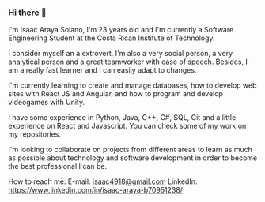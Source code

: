 ### Hi there 👋

I'm Isaac Araya Solano, I'm 23 years old and I'm currently a Software Engineering Student at the Costa Rican Institute of Technology.

I consider myself an a extrovert. I'm also a very social person, a very analytical person  and a great teamworker with ease of speech. Besides, I am a really fast learner and I can easily adapt to changes. 

I'm currently learning to create and manage databases, how to develop web sites with React JS and Angular, and how to program and develop videogames with Unity.

I have some experience in Python, Java, C++, C#, SQL, Git and a little experience on React and Javascript. You can check some of my work on my repositories.

I'm looking to collaborate on projects from different areas to learn as much as possible about technology and software development in order to become the best professional I can be.

How to reach me:
E-mail: isaac4918@gmail.com
LinkedIn: https://www.linkedin.com/in/isaac-araya-b70951238/
